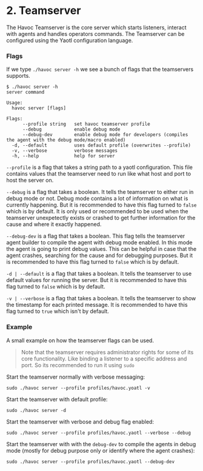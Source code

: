 # 2. Teamserver

The Havoc Teamserver is the core server which starts listeners, interact with agents and handles operators commands.
The Teamserver can be configured using the Yaotl configuration language. 

### Flags

If we type `./havoc server -h` we see a bunch of flags that the teamservers supports.
```
$ ./havoc server -h
server command

Usage:
  havoc server [flags]

Flags:
      --profile string   set havoc teamserver profile
      --debug            enable debug mode
      --debug-dev        enable debug mode for developers (compiles the agent with the debug mode/macro enabled)
  -d, --default          uses default profile (overwrites --profile)
  -v, --verbose          verbose messages
  -h, --help             help for server
```

`--profile` is a flag that takes a string path to a yaotl configuration. This file contains values that the teamserver need to run like what host and port to host the server on. 

`--debug` is a flag that takes a boolean. It tells the teamserver to either run in debug mode or not. Debug mode contains a lot of information on what is currently happening. But it is recommended to have this flag turned to `false` which is by default. 
It is only used or recommended to be used when the teamserver unexpetectly exists or crashed to get further information for the cause and where it exactly happened. 

`--debug-dev` is a flag that takes a boolean. This flag tells the teamserver agent builder to compile the agent with debug mode enabled. In this mode the agent is going to print debug values. This can be helpful in case that the agent crashes, searching for the cause and for debugging purposes. But it is recommended to have this flag turned to `false` which is by default. 

`-d | --default` is a flag that takes a boolean. It tells the teamserver to use default values for running the server. But it is recommended to have this flag turned to `false` which is by default. 

`-v | --verbose` is a flag that takes a boolean. It tells the teamserver to show the timestamp for each printed message. It is recommended to have this flag turned to `true` which isn't by default. 

### Example
A small example on how the teamserver flags can be used. <br>
> Note that the teamserver requires administrator rights for some of its core functionality. Like binding a listener to a specific address and port. So its recommended to run it using `sudo`

Start the teamserver normally with verbose messaging:
```
sudo ./havoc server --profile profiles/havoc.yoatl -v
```

Start the teamserver with default profile:
```
sudo ./havoc server -d
```

Start the teamserver with verbose and debug flag enabled: 
```
sudo ./havoc server --profile profiles/havoc.yaotl --verbose --debug
```

Start the teamserver with with the `debug-dev` to compile the agents in debug mode (mostly for debug purpose only or identify where the agent crashes): 
```
sudo ./havoc server --profile profiles/havoc.yaotl --debug-dev
```